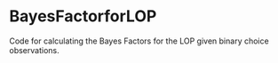 # BayesFactorforLOP
 Code for calculating the Bayes Factors for the LOP given binary choice observations. 
